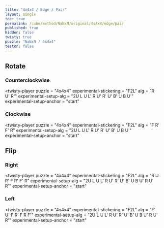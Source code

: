 ```yaml
---
title: "4x4x4 / Edge / Pair"
layout: single
toc: true
permalink: /cube/method/NxNxN/original/4x4x4/edge/pair
published: true
hidden: false
twisty: true
puzzle: "NxNxN / 4x4x4"
teston: false
---
```

<span
  id     = "cube"
  puzzle = "{{page.puzzle}}"
  teston = "{{page.teston}}" >
</span>

<head>
  <base target="_blank">
</head>



## Rotate

### Counterclockwise

<twisty-player
  puzzle                    = "4x4x4"
  experimental-stickering   = "F2L"
  alg                       = "R U' R'"
  experimental-setup-alg    = "2U L U L' R U' R' U' B' U B U'"
  experimental-setup-anchor = "start"
></twisty-player>

### Clockwise

<twisty-player
  puzzle                    = "4x4x4"
  experimental-stickering   = "F2L"
  alg                       = "F R' F' R"
  experimental-setup-alg    = "2U L U L' R U' R' U' B' U B U'"
  experimental-setup-anchor = "start"
></twisty-player>



## Flip

### Right

<twisty-player
  puzzle                    = "4x4x4"
  experimental-stickering   = "F2L"
  alg                       = "R U R' F R' F' R"
  experimental-setup-alg    = "2U L U L' R U' R' U' B' U B U' R U' R'"
  experimental-setup-anchor = "start"
></twisty-player>

### Left

<twisty-player
  puzzle                    = "4x4x4"
  experimental-stickering   = "F2L"
  alg                       = "F' U' F R' F R F'"
  experimental-setup-alg    = "2U L U L' R U' R' U' B' U B U' R U' R'"
  experimental-setup-anchor = "start"
></twisty-player>
